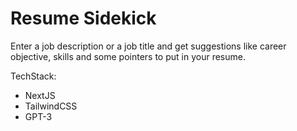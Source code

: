 # Resume Sidekick

Enter a job description or a job title and get suggestions like career objective, skills and some pointers to put in your resume.

TechStack:

- NextJS
- TailwindCSS
- GPT-3